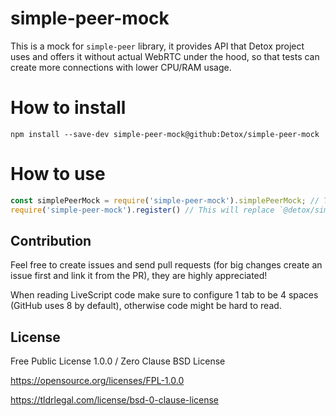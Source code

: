 # simple-peer-mock
This is a mock for `simple-peer` library, it provides API that Detox project uses and offers it without actual WebRTC under the hood, so that tests can create more connections with lower CPU/RAM usage.

# How to install
```
npm install --save-dev simple-peer-mock@github:Detox/simple-peer-mock
```
# How to use
```javascript
const simplePeerMock = require('simple-peer-mock').simplePeerMock; // This is a constructor
require('simple-peer-mock').register() // This will replace `@detox/simple-peer` package globally
```

## Contribution
Feel free to create issues and send pull requests (for big changes create an issue first and link it from the PR), they are highly appreciated!

When reading LiveScript code make sure to configure 1 tab to be 4 spaces (GitHub uses 8 by default), otherwise code might be hard to read.

## License
Free Public License 1.0.0 / Zero Clause BSD License

https://opensource.org/licenses/FPL-1.0.0

https://tldrlegal.com/license/bsd-0-clause-license
